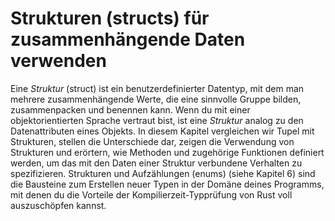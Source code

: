 # Strukturen (structs) für zusammenhängende Daten verwenden

Eine *Struktur* (struct) ist ein benutzerdefinierter Datentyp, mit dem man
mehrere zusammenhängende Werte, die eine sinnvolle Gruppe bilden,
zusammenpacken und benennen kann. Wenn du mit einer objektorientierten Sprache
vertraut bist, ist eine *Struktur* analog zu den Datenattributen eines Objekts.
In diesem Kapitel vergleichen wir Tupel mit Strukturen, stellen die
Unterschiede dar, zeigen die Verwendung von Strukturen und erörtern, wie
Methoden und zugehörige Funktionen definiert werden, um das mit den Daten einer
Struktur verbundene Verhalten zu spezifizieren. Strukturen und Aufzählungen
(enums) (siehe Kapitel 6) sind die Bausteine zum Erstellen neuer Typen in der
Domäne deines Programms, mit denen du die Vorteile der Kompilierzeit-Typprüfung
von Rust voll auszuschöpfen kannst.
